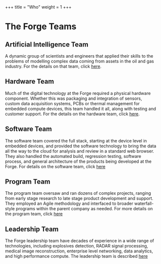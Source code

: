 +++
title = "Who"
weight = 1
+++

# The Forge Teams

## Artificial Intelligence Team

A dynamic group of scientists and engineers that applied their skills to the problems of 
modelling complex data coming from assets in the oil and gas industry.  For the details
on that team, click [here](@/teams/ai.md).

## Hardware Team

Much of the digital technology at the Forge required a physical hardware component.  Whether
this was packaging and integration of sensors, custom data acquisition systems, PCBs or 
thermal management for embedded compute devices, this team handled it all, along with
testing and customer support.  For the details on the hardware team, click [here](@/teams/hardware.md).

## Software Team

The software team covered the full stack, starting at the device level in embedded devices, and 
provided the software technology to bring the data all the way to the cloud for analysis and
review in a standard web browser.  They also handled the automated build, regression testing,
software process, and general architecture of the products being developed at the Forge.
For details on the software team, click [here](@/teams/software.md)

## Program Team

The program team oversaw and ran dozens of complex projects, ranging from early stage research to
late stage product development and support.  They employed an Agile methodology and interfaced
to broader waterfall-style programs within the parent company as needed.  For more
details on the program team, click [here](@/teams/programs/index.md)

## Leadership Team

The Forge leadership team have decades of experience in a wide range of technologies, including
explosives detection, RADAR signal processing, medical image reconstruction, enterprise level
networking, data analytics, and high performance compute.  The leadership team is described 
[here](@/teams/leaders.md)
